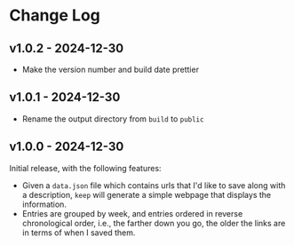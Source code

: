 # Change Log

## v1.0.2 - 2024-12-30

- Make the version number and build date prettier

## v1.0.1 - 2024-12-30

- Rename the output directory from `build` to `public`

## v1.0.0 - 2024-12-30

Initial release, with the following features:

- Given a `data.json` file which contains urls that I'd like to save along with a description, `keep` will generate a simple webpage that displays the information.
- Entries are grouped by week, and entries ordered in reverse chronological order, i.e., the farther down you go, the older the links are in terms of when I saved them.
